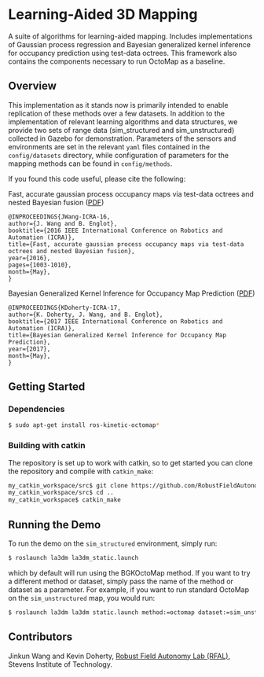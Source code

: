 # Learning-Aided 3D Mapping

A suite of algorithms for learning-aided mapping. Includes implementations of Gaussian process regression and Bayesian generalized kernel inference for occupancy prediction using test-data octrees. This framework also contains the components necessary to run OctoMap as a baseline.

## Overview

This implementation as it stands now is primarily intended to enable replication of these methods over a few datasets. In addition to the implementation of relevant learning algorithms and data structures, we provide two sets of range data (sim_structured and sim_unstructured) collected in Gazebo for demonstration. Parameters of the sensors and environments are set in the relevant `yaml` files contained in the `config/datasets` directory, while configuration of parameters for the mapping methods can be found in `config/methods`.

If you found this code useful, please cite the following:

Fast, accurate gaussian process occupancy maps via test-data octrees and nested Bayesian fusion ([PDF](http://ieeexplore.ieee.org/stamp/stamp.jsp?tp=&arnumber=7487232))
```
@INPROCEEDINGS{JWang-ICRA-16,
author={J. Wang and B. Englot},
booktitle={2016 IEEE International Conference on Robotics and Automation (ICRA)},
title={Fast, accurate gaussian process occupancy maps via test-data octrees and nested Bayesian fusion},
year={2016},
pages={1003-1010},
month={May},
}
```

Bayesian Generalized Kernel Inference for Occupancy Map Prediction ([PDF](http://personal.stevens.edu/~benglot/Doherty_Wang_Englot_ICRA_2017.pdf))
```
@INPROCEEDINGS{KDoherty-ICRA-17,
author={K. Doherty, J. Wang, and B. Englot},
booktitle={2017 IEEE International Conference on Robotics and Automation (ICRA)},
title={Bayesian Generalized Kernel Inference for Occupancy Map Prediction},
year={2017},
month={May},
}
```

## Getting Started

### Dependencies

```bash
$ sudo apt-get install ros-kinetic-octomap*
```

### Building with catkin

The repository is set up to work with catkin, so to get started you can clone the repository and compile with `catkin_make`:

```bash
my_catkin_workspace/src$ git clone https://github.com/RobustFieldAutonomyLab/la3dm
my_catkin_workspace/src$ cd ..
my_catkin_workspace$ catkin_make
```

## Running the Demo

To run the demo on the `sim_structured` environment, simply run:

```bash
$ roslaunch la3dm la3dm_static.launch
```

which by default will run using the BGKOctoMap method. If you want to try a different method or dataset, simply pass the
name of the method or dataset as a parameter. For example, if you want to run standard OctoMap on the `sim_unstructured` map,
you would run:

```bash
$ roslaunch la3dm la3dm static.launch method:=octomap dataset:=sim_unstructured
```

## Contributors

Jinkun Wang and Kevin Doherty, [Robust Field Autonomy Lab (RFAL)](http://personal.stevens.edu/~benglot/index.html), Stevens Institute of Technology.
